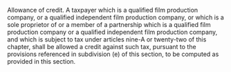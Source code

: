 Allowance of credit. A taxpayer which is a qualified film production company, or a qualified independent film production company, or which is a sole proprietor of or a member of a partnership which is a qualified film production company or a qualified independent film production company, and which is subject to tax under articles nine-A or twenty-two of this chapter, shall be allowed a credit against such tax, pursuant to the provisions referenced in subdivision (e) of this section, to be computed as provided in this section.